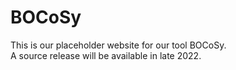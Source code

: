 # BOCoSy

This is our placeholder website for our tool BOCoSy.  
A source release will be available in late 2022.  

